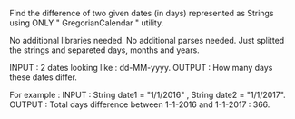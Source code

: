 Find the difference of two given dates (in days) represented as Strings using ONLY " GregorianCalendar " utility.

No additional libraries needed. No additional parses needed. Just splitted the strings and separeted days, months and years.

INPUT : 2 dates looking like : dd-MM-yyyy.
OUTPUT : How many days these dates differ.

For example :
INPUT : String date1 = "1/1/2016" , String date2 = "1/1/2017".
OUTPUT : Total days difference between 1-1-2016 and 1-1-2017 : 366.

